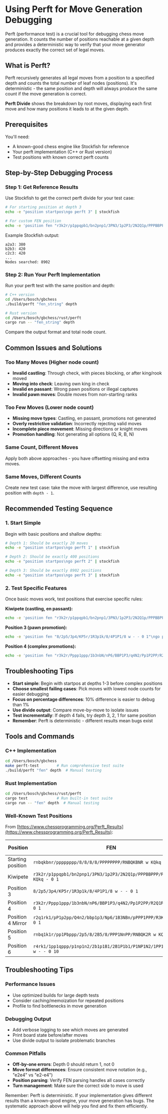 # Using Perft for Move Generation Debugging

Perft (performance test) is a crucial tool for debugging chess move generation. It counts the number of positions reachable at a given depth and provides a deterministic way to verify that your move generator produces exactly the correct set of legal moves.

## What is Perft?

Perft recursively generates all legal moves from a position to a specified depth and counts the total number of leaf nodes (positions). It's deterministic - the same position and depth will always produce the same count if the move generation is correct.

**Perft Divide** shows the breakdown by root moves, displaying each first move and how many positions it leads to at the given depth.

## Prerequisites

You'll need:
- A known-good chess engine like Stockfish for reference
- Your perft implementation (C++ or Rust version)
- Test positions with known correct perft counts

## Step-by-Step Debugging Process

### Step 1: Get Reference Results

Use Stockfish to get the correct perft divide for your test case:

```bash
# For starting position at depth 3
echo -e "position startpos\ngo perft 3" | stockfish

# For custom FEN position
echo -e 'position fen "r3k2r/p1ppqpb1/bn2pnp1/3PN3/1p2P3/2N2Q1p/PPPBBPPP/R3K2R w KQkq - 0 1"\ngo perft 4' | stockfish
```

Example Stockfish output:
```
a2a3: 380
b2b3: 420
c2c3: 420
...
Nodes searched: 8902
```

### Step 2: Run Your Perft Implementation

Run your perft test with the same position and depth:

```bash
# C++ version
cd /Users/bosch/gbchess
./build/perft "fen_string" depth

# Rust version  
cd /Users/bosch/gbchess/rust/perft
cargo run -- "fen_string" depth
```

Compare the output format and total node count.

## Common Issues and Solutions

### Too Many Moves (Higher node count)
- **Invalid castling**: Through check, with pieces blocking, or after king/rook moved
- **Moving into check**: Leaving own king in check
- **Invalid en passant**: Wrong pawn positions or illegal captures
- **Invalid pawn moves**: Double moves from non-starting ranks

### Too Few Moves (Lower node count)  
- **Missing move types**: Castling, en passant, promotions not generated
- **Overly restrictive validation**: Incorrectly rejecting valid moves
- **Incomplete piece movement**: Missing directions or knight moves
- **Promotion handling**: Not generating all options (Q, R, B, N)

### Same Count, Different Moves
Apply both above approaches - you have offsetting missing and extra moves.

### Same Moves, Different Counts
Create new test case: take the move with largest difference, use resulting position with `depth - 1`.

## Recommended Testing Sequence

### 1. Start Simple
Begin with basic positions and shallow depths:

```bash
# Depth 1: Should be exactly 20 moves
echo -e "position startpos\ngo perft 1" | stockfish

# Depth 2: Should be exactly 400 positions  
echo -e "position startpos\ngo perft 2" | stockfish

# Depth 3: Should be exactly 8902 positions
echo -e "position startpos\ngo perft 3" | stockfish
```

### 2. Test Specific Features

Once basic moves work, test positions that exercise specific rules:

**Kiwipete (castling, en passant):**
```bash
echo -e 'position fen "r3k2r/p1ppqpb1/bn2pnp1/3PN3/1p2P3/2N2Q1p/PPPBBPPP/R3K2R w KQkq - 0 1"\ngo perft 4' | stockfish
```

**Position 3 (pawn promotion):**
```bash
echo -e 'position fen "8/2p5/3p4/KP5r/1R3p1k/8/4P1P1/8 w - - 0 1"\ngo perft 5' | stockfish
```

**Position 4 (complex promotions):**
```bash
echo -e 'position fen "r3k2r/Pppp1ppp/1b3nbN/nP6/BBP1P3/q4N2/Pp1P2PP/R2Q1RK1 w kq - 0 1"\ngo perft 4' | stockfish
```

## Troubleshooting Tips

- **Start simple**: Begin with startpos at depths 1-3 before complex positions
- **Choose smallest failing cases**: Pick moves with lowest node counts for easier debugging  
- **Focus on percentage differences**: 10% difference is easier to debug than 1%
- **Use divide output**: Compare move-by-move to isolate issues
- **Test incrementally**: If depth 4 fails, try depth 3, 2, 1 for same position
- **Remember**: Perft is deterministic - different results mean bugs exist

## Tools and Commands

### C++ Implementation
```bash
cd /Users/bosch/gbchess
make perft-test        # Run comprehensive test suite
./build/perft "fen" depth  # Manual testing
```

### Rust Implementation
```bash
cd /Users/bosch/gbchess/rust/perft
cargo test             # Run built-in test suite
cargo run -- "fen" depth  # Manual testing
```

### Well-Known Test Positions

From [https://www.chessprogramming.org/Perft_Results](https://www.chessprogramming.org/Perft_Results):

| Position          | FEN                                                                        | Depth | Expected Nodes | Focus                 |
| ----------------- | -------------------------------------------------------------------------- | ----- | -------------- | --------------------- |
| Starting position | `rnbqkbnr/pppppppp/8/8/8/8/PPPPPPPP/RNBQKBNR w KQkq - 0 1`                 | 6     | 119,060,324    | Basic moves           |
| Kiwipete          | `r3k2r/p1ppqpb1/bn2pnp1/3PN3/1p2P3/2N2Q1p/PPPBBPPP/R3K2R w KQkq - 0 1`     | 4     | 4,085,603      | Castling, en passant  |
| Position 3        | `8/2p5/3p4/KP5r/1R3p1k/8/4P1P1/8 w - - 0 1`                                | 5     | 674,624        | Pawn promotion        |
| Position 4        | `r3k2r/Pppp1ppp/1b3nbN/nP6/BBP1P3/q4N2/Pp1P2PP/R2Q1RK1 w kq - 0 1`         | 4     | 422,333        | Complex promotions    |
| Position 4 Mirror | `r2q1rk1/pP1p2pp/Q4n2/bbp1p3/Np6/1B3NBn/pPPP1PPP/R3K2R b KQ - 0 1`         | 4     | 422,333        | Complex promotions    |
| Position 5        | `rnbq1k1r/pp1Pbppp/2p5/8/2B5/8/PPP1NnPP/RNBQK2R w KQ - 1 8`                | 4     | 2,103,487      | Tactical positions    |
| Position 6        | `r4rk1/1pp1qppp/p1np1n2/2b1p1B1/2B1P1b1/P1NP1N2/1PP1QPPP/R4RK1 w - - 0 10` | 4     | 3,894,594      | Middlegame complexity |

## Troubleshooting Tips

### Performance Issues
- Use optimized builds for large depth tests
- Consider caching/memoization for repeated positions
- Profile to find bottlenecks in move generation

### Debugging Output
- Add verbose logging to see which moves are generated
- Print board state before/after moves
- Use divide output to isolate problematic branches

### Common Pitfalls
- **Off-by-one errors**: Depth 0 should return 1, not 0
- **Move format differences**: Ensure consistent move notation (e.g., "e2e4" vs "e2-e4")
- **Position parsing**: Verify FEN parsing handles all cases correctly
- **Turn management**: Make sure the correct side to move is used

Remember: Perft is deterministic. If your implementation gives different results than a known-good engine, your move generation has bugs. The systematic approach above will help you find and fix them efficiently.
